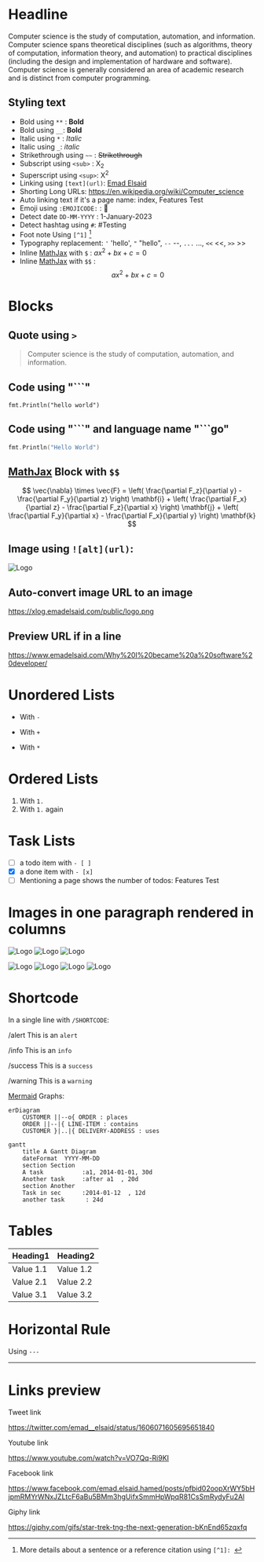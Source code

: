 # Headline

Computer science is the study of computation, automation, and information. Computer science spans theoretical disciplines (such as algorithms, theory of computation, information theory, and automation) to practical disciplines (including the design and implementation of hardware and software). Computer science is generally considered an area of academic research and is distinct from computer programming.

## Styling text

* Bold using `**` : **Bold**
* Bold using `__`: __Bold__
* Italic using `*` : *Italic*
* Italic using `_`: _italic_
* Strikethrough using `~~` : ~~Strikethrough~~
* Subscript using `<sub>` : X<sub>2</sub>
* Superscript using `<sup>`: X<sup>2</sup>
* Linking using `[text](url)`: [Emad Elsaid](https://www.emadelsaid.com)
* Shorting Long URLs: https://en.wikipedia.org/wiki/Computer_science
* Auto linking text if it's a page name: index, Features Test
* Emoji using `:EMOJICODE:` : :wrench:
* Detect date `DD-MM-YYYY` : 1-January-2023
* Detect hashtag using `#`: #Testing
* Foot note Using `[^1]` [^1]
* Typography replacement: `'` 'hello', `"` "hello", `--` --, `...` ..., `<<` <<, `>>` >>
* Inline [MathJax](https://www.mathjax.org/) with `$` :  $ax^2 + bx + c = 0$
* Inline [MathJax](https://www.mathjax.org/) with `$$` :  $$ax^2 + bx + c = 0$$


# Blocks

## Quote using `>`
> Computer science is the study of computation, automation, and information.

## Code using "```"
```
fmt.Println("hello world")
```

## Code using "\`\`\`" and language name "\`\`\`go"
```go
fmt.Println("Hello World")
```

## [MathJax](https://www.mathjax.org/) Block with `$$`

$$
\vec{\nabla} \times \vec{F} =
            \left( \frac{\partial F_z}{\partial y} - \frac{\partial F_y}{\partial z} \right) \mathbf{i}
          + \left( \frac{\partial F_x}{\partial z} - \frac{\partial F_z}{\partial x} \right) \mathbf{j}
          + \left( \frac{\partial F_y}{\partial x} - \frac{\partial F_x}{\partial y} \right) \mathbf{k}
$$

## Image using `![alt](url)`:

![Logo](/public/logo.png)

## Auto-convert image URL to an image

https://xlog.emadelsaid.com/public/logo.png

## Preview URL if in a line

https://www.emadelsaid.com/Why%20I%20became%20a%20software%20developer/


# Unordered Lists

- With `-`
+ With `+`
* With `*`

# Ordered Lists

1. With `1.`
1. With `1.` again

# Task Lists

- [ ] a todo item with `- [ ]`
- [x] a done item with `- [x]`
- [ ] Mentioning a page shows the number of todos: Features Test

# Images in one paragraph rendered in columns

![Logo](/public/logo.png)
![Logo](/public/logo.png)
![Logo](/public/logo.png)

![Logo](/public/logo.png)
![Logo](/public/logo.png)
![Logo](/public/logo.png)
![Logo](/public/logo.png)

# Shortcode

In a single line with `/SHORTCODE`:

/alert This is an `alert`

/info This is an `info`

/success This is a `success`

/warning This is a `warning`

[Mermaid](https://mermaid.js.org/) Graphs: 
```mermaid
erDiagram
    CUSTOMER ||--o{ ORDER : places
    ORDER ||--|{ LINE-ITEM : contains
    CUSTOMER }|..|{ DELIVERY-ADDRESS : uses
```

```mermaid
gantt
    title A Gantt Diagram
    dateFormat  YYYY-MM-DD
    section Section
    A task           :a1, 2014-01-01, 30d
    Another task     :after a1  , 20d
    section Another
    Task in sec      :2014-01-12  , 12d
    another task      : 24d
```

# Tables

| Heading1 | Heading2 |
|-----------|------------|
| Value 1.1   | Value 1.2   |
| Value 2.1  | Value 2.2   |
| Value 3.1  | Value 3.2   |

# Horizontal Rule

Using `---`

---

# Links preview

Tweet link

https://twitter.com/emad__elsaid/status/1606071605695651840

Youtube link

https://www.youtube.com/watch?v=VO7Qq-Ri9KI

Facebook link

https://www.facebook.com/emad.elsaid.hamed/posts/pfbid02oopXrWY5bHjpmRMYrWNxJZLtcF6aBu5BMm3hgUifxSmmHpWpqR81CsSmRydyFu2Al

Giphy link

https://giphy.com/gifs/star-trek-tng-the-next-generation-bKnEnd65zqxfq


[^1]: More details about a sentence or a reference citation using `[^1]: `
